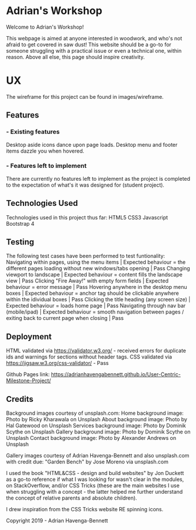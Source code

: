 # Adrian's Workshop

Welcome to Adrian's Workshop!

This webpage is aimed at anyone interested in woodwork, and who's not afraid to get covered in saw dust! 
This website should be a go-to for someone struggling with a practical issue or even a technical one, within reason. Above all else, this page should inspire creativity.

# UX

The wireframe for this project can be found in images/wireframe.

## Features

### - Existing features

Desktop aside icons dance upon page loads.
Desktop menu and footer items dazzle you when hovered.

### - Features left to implement

There are currently no features left to implement as the project is completed to the expectation of what's it was designed for (student project).

## Technologies Used

Technologies used in this project thus far:
HTML5
CSS3
Javascript
Bootstrap 4

## Testing

The following test cases have been performed to test funtionality:
Navigating within pages, using the menu items | Expected behaviour = the different pages loading without new windows/tabs opening | Pass
Changing viewport to landscape | Expected behaviour = content fills the landscape view | Pass
Clicking "Fire Away!" with empty form fields | Expected behaviour = error message | Pass
Hovering anywhere in the desktop menu boxes | Expected behaviour = anchor tag should be clickable anywhere within the idividual boxes | Pass
Clicking the title heading (any screen size) | Expected behaviour = loads home page | Pass
Navigating through nav bar (mobile/ipad) | Expected behaviour = smooth navigation between pages / exiting back to current page when closing | Pass

## Deployment

HTML validated via https://validator.w3.org/ - received errors for duplicate ids and warnings for sections without header tags.
CSS validated via https://jigsaw.w3.org/css-validator/ - Pass

Github Pages link: https://adrianhavengabennett.github.io/User-Centric-Milestone-Project/

## Credits

Background images courtesy of unsplash.com:
Home background image: Photo by Ricky Kharawala on Unsplash
About background image: Photo by Hal Gatewood on Unsplash
Services background image: Photo by Dominik Scythe on Unsplash
Gallery background image: Photo by Dominik Scythe on Unsplash
Contact background image: Photo by Alexander Andrews on Unsplash

Gallery images courtesy of Adrian Havenga-Bennett and also unsplash.com with credit due:
"Garden Bench" by Jose Moreno via unsplash.com

I used the book "HTML&CSS - design and build websites" by Jon Duckett as a go-to reference if what I was looking for wasn't clear in the modules, on StackOverflow, and/or CSS Tricks 
(these are the main websites I use when struggling with a concept - the latter helped me further understand the concept of relative parents and absolute children).

I drew inspiration from the CSS Tricks website RE spinning icons.

Copyright 2019 - Adrian Havenga-Bennett